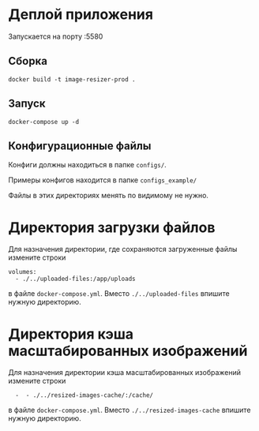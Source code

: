 # Деплой приложения

Запускается на порту :5580


## Сборка

`docker build -t image-resizer-prod .`


## Запуск

`docker-compose up -d`


## Конфигурационные файлы

Конфиги должны находиться в папке `configs/`. 

Примеры конфигов находится в папке `configs_example/`

Файлы в этих директориях менять по видимому не нужно. 

# Директория загрузки файлов

Для назначения директории, где сохраняются загруженные файлы 
измените строки

    volumes: 
      - ./../uploaded-files:/app/uploads

в файле `docker-compose.yml`. Вместо `./../uploaded-files` 
впишите нужную директорию.


# Директория кэша масштабированных изображений 

Для назначения директории кэша масштабированных изображений
измените строки

    
      -  - ./../resized-images-cache/:/cache/

в файле `docker-compose.yml`. Вместо `./../resized-images-cache` 
впишите нужную директорию.



